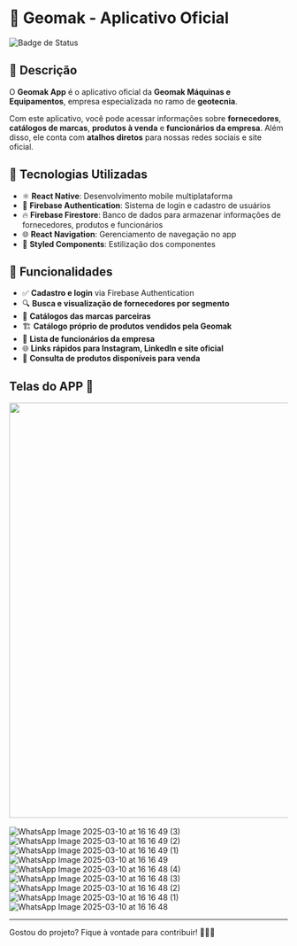 # 🚜 Geomak - Aplicativo Oficial

![Badge de Status](https://img.shields.io/badge/status-Em%20Desenvolvimento-yellow?style=for-the-badge)

## 📌 Descrição

O **Geomak App** é o aplicativo oficial da **Geomak Máquinas e Equipamentos**, empresa especializada no ramo de **geotecnia**.  

Com este aplicativo, você pode acessar informações sobre **fornecedores**, **catálogos de marcas**, **produtos à venda** e **funcionários da empresa**. Além disso, ele conta com **atalhos diretos** para nossas redes sociais e site oficial.

## 🚀 Tecnologias Utilizadas

- ⚛️ **React Native**: Desenvolvimento mobile multiplataforma
- 💾 **Firebase Authentication**: Sistema de login e cadastro de usuários
- 🔥 **Firebase Firestore**: Banco de dados para armazenar informações de fornecedores, produtos e funcionários
- 🌐 **React Navigation**: Gerenciamento de navegação no app
- 📱 **Styled Components**: Estilização dos componentes

## 🔧 Funcionalidades

- ✅ **Cadastro e login** via Firebase Authentication
- 🔍 **Busca e visualização de fornecedores por segmento**
- 📖 **Catálogos das marcas parceiras**
- 🏗️ **Catálogo próprio de produtos vendidos pela Geomak**
- 👥 **Lista de funcionários da empresa**
- 🌐 **Links rápidos para Instagram, LinkedIn e site oficial**
- 🛒 **Consulta de produtos disponíveis para venda**


## Telas do APP 📱

<div align - "center">
  <img src="https://github.com/user-attachments/assets/3978759a-5b25-4f7e-a7f3-2b3d84ecc6b1.png" width="750px"/>
</div>

<div align="center">
<img src="https://github.com/user-attachments/assets/3978759a-5b25-4f7e-a7f3-2b3d84ecc6b1.png" width="2px" />
</div>

![WhatsApp Image 2025-03-10 at 16 16 49 (3)](https://github.com/user-attachments/assets/3978759a-5b25-4f7e-a7f3-2b3d84ecc6b1) 
![WhatsApp Image 2025-03-10 at 16 16 49 (2)](https://github.com/user-attachments/assets/f09dde5e-9524-42a0-9ebc-ede64bdc93fb)
![WhatsApp Image 2025-03-10 at 16 16 49 (1)](https://github.com/user-attachments/assets/54c3655e-db06-4860-9044-b53629f5014c) 
![WhatsApp Image 2025-03-10 at 16 16 49](https://github.com/user-attachments/assets/c8c989ba-b5b0-43bb-84d5-80f291861108)
![WhatsApp Image 2025-03-10 at 16 16 48 (4)](https://github.com/user-attachments/assets/104a1e36-d521-47bd-a609-40bfbdedc393) 
![WhatsApp Image 2025-03-10 at 16 16 48 (3)](https://github.com/user-attachments/assets/2c781cb7-74f7-4e12-ba4a-737be09cc5df)
![WhatsApp Image 2025-03-10 at 16 16 48 (2)](https://github.com/user-attachments/assets/5ca71ab9-fbda-497f-bfd6-1b20e21e1253)
![WhatsApp Image 2025-03-10 at 16 16 48 (1)](https://github.com/user-attachments/assets/1311889c-61ab-4dcf-b5c4-c879f4b31ec0)
![WhatsApp Image 2025-03-10 at 16 16 48](https://github.com/user-attachments/assets/9c5d69f7-608b-44ef-bc72-859dc09569e1)

---

Gostou do projeto? Fique à vontade para contribuir! 🖖🏻🚀 
